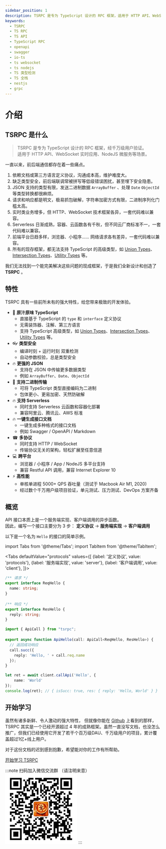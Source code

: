 ```yaml
---
sidebar_position: 1
description: TSRPC 是专为 TypeScript 设计的 RPC 框架，适用于 HTTP API、WebSocket 实时应用、NodeJS 微服务，经千万级用户验证。比 JSON 更强大，类型安全，支持二进制传输。
keywords:
  - TSRPC
  - TS RPC
  - TS API
  - TypeScript RPC
  - openapi
  - swagger
  - io-ts
  - ts websocket
  - ts nodejs
  - TS 类型检测
  - TS 全栈
  - nestjs
  - grpc
---
```


# 介绍

## TSRPC 是什么

> TSRPC 是专为 TypeScript 设计的 RPC 框架，经千万级用户验证。<br/>
适用于 HTTP API、WebSocket 实时应用、NodeJS 微服务等场景。

一直以来，前后端通信都存在着一些痛点。

1. 依赖文档或第三方语言定义协议，沟通成本高，维护难度大。
1. 缺乏类型安全，前后端联调常被拼写等低级错误困扰，甚至埋下安全隐患。
1. JSON 支持的类型有限，发送二进制数据 `ArrayBuffer` 、处理 `Date` `ObjectId` 等类型转换都很麻烦。
1. 请求和响应都是明文，极易抓包破解，字符串加密方式有限，二进制序列化门槛太高。
1. 实时类业务增多，但 HTTP、WebSocket 技术框架各异，一套代码难以兼容。
1. Serverless 日渐成熟，容器、云函数各有千秋，但不同云厂商标准不一，一套代码难以兼容。
1. 前端平台日趋多样，浏览器、小程序…… 网络请求各有差异，一套代码难以兼容。
1. 所有的现存框架，都无法支持 TypeScript 的高级类型，如 [Union Types](https://www.typescriptlang.org/docs/handbook/2/everyday-types.html#union-types)、[Intersection Types](https://www.typescriptlang.org/docs/handbook/2/objects.html#intersection-types)、[Utility Types](https://www.typescriptlang.org/docs/handbook/utility-types.html) 等。

我们无法找到一个能完美解决这些问题的现成框架，于是我们全新设计和创造了 **TSRPC** 。


## 特性
TSRPC 具有一些前所未有的强大特性，给您带来极致的开发体验。

- 🥤 **原汁原味 TypeScript**
  - 直接基于 TypeScript 的 `type` 和 `interface` 定义协议
  - 无需装饰器、注解、第三方语言
  - 支持 TypeScript 高级类型，如 [Union Types](https://www.typescriptlang.org/docs/handbook/2/everyday-types.html#union-types)、[Intersection Types](https://www.typescriptlang.org/docs/handbook/2/objects.html#intersection-types)、[Utility Types](https://www.typescriptlang.org/docs/handbook/utility-types.html) 等。
- 👓 **类型安全**
  - 编译时刻 + 运行时刻 双重检测
  - 自动参数校验，总是类型安全
- 🔥 **更强的 JSON**
  - 支持在 JSON 中传输更多数据类型
  - 例如 `ArrayBuffer`、`Date`、`ObjectId`
- 💾 **支持二进制传输**
  - 可将 TypeScript 类型直接编码为二进制
  - 包体更小、更易加密、天然防破解
- 🔥 **支持 Serverless**
  - 同时支持 Serverless 云函数和容器化部署
  - 兼容阿里云、腾讯云、AWS 标准
- 🔥 **一键生成接口文档**
  - 一键生成多种格式的接口文档
  - 例如 Swagger / OpenAPI / Markdown
- ☎ **多协议**
  - 同时支持 HTTP / WebSocket
  - 传输协议无关的架构，轻松扩展至任意信道
- 💻 **跨平台**
  - 浏览器 / 小程序 / App / NodeJS 多平台支持
  - 兼容 Restful API 调用，兼容 Internet Explorer 10
- ⚡️ **高性能**
  - 单核单进程 5000+ QPS 吞吐量（测试于 Macbook Air M1, 2020)
  - 经过数个千万用户级项目验证，单元测试、压力测试、DevOps 方案齐备

## 概览

API 接口本质上是一个服务端实现、客户端调用的异步函数。<br/>
因此，编写一个接口主要分为 3 步：
**定义协议** -> **服务端实现** -> **客户端调用**

以下是一个名为 `Hello` 的接口的简单示例。

import Tabs from '@theme/Tabs';
import TabItem from '@theme/TabItem';

<Tabs
  defaultValue="protocols"
  values={[
    {label: '定义协议', value: 'protocols'},
    {label: '服务端实现', value: 'server'},
    {label: '客户端调用', value: 'client'},
  ]}>
  <TabItem value="protocols">

```ts title="PtlHello.ts（跨端共享）"
/** 请求 */
export interface ReqHello {
  name: string;
}

/** 响应 */
export interface ResHello {
  reply: string;
}
```

  </TabItem>

  <TabItem value="server">

```ts title="ApiHello.ts（后端）"
import { ApiCall } from "tsrpc";

export async function ApiHello(call: ApiCall<ReqHello, ResHello>) {
  // 返回成功响应
  call.succ({
    reply: 'Hello, ' + call.req.name
  });
}
```

  </TabItem>

  <TabItem value="client">

```ts title="前端"
let ret = await client.callApi('Hello', {
    name: 'World'
});
console.log(ret); // { isSucc: true, res: { reply: 'Hello, World' } }
```

  </TabItem>
</Tabs>

## 开始学习

虽然有诸多新鲜、令人激动的强大特性，
但就像你能在 [Github](https://github.com/k8w/tsrpc) 上看到的那样，TSRPC 其实是一个已经开源超过 4 年的成熟框架。虽然一直没写文档，也没怎么推广，但我们已经使用它开发了若干个百万级DAU、千万级用户的项目，累计覆盖超过1亿+线上用户。

对于这份文档的迟到感到抱歉，希望能对你的工作有所帮助。

[开始学习 TSRPC](get-started/create-tsrpc-app.md)

:::note 扫码加入微信交流群 （请注明来意）
![](assets/wechat.png)
:::